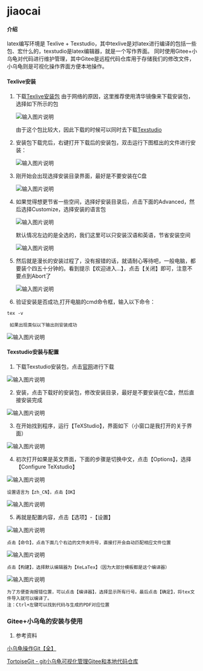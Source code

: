 # jiaocai

#### 介绍
latex编写环境是 Texlive + Texstudio，其中texlive是对latex进行编译的包括一些包、宏什么的，texstudio是latex编辑器，就是一个写作界面。
同时使用Gitee+小乌龟对代码进行维护管理，其中Gitee是远程代码仓库用于存储我们的修改文件，小乌龟则是可视化操作界面方便本地操作。


#### Texlive安装

1. 下载[Texlive安装包](https://mirrors.tuna.tsinghua.edu.cn/CTAN/systems/texlive/Images/)
     由于网络的原因，这里推荐使用清华镜像来下载安装包，选择如下所示的包

     ![输入图片说明](%E8%AF%B4%E6%98%8E%E6%96%87%E6%A1%A3%E5%9B%BE%E7%89%87/1.png)

     由于这个包比较大，因此下载的时候可以同时去下载[Texstudio](https://texstudio.sourceforge.net/)
2. 安装包下载完后，右键打开下载后的安装包，双击运行下图框出的文件进行安装：

    ![输入图片说明](%E8%AF%B4%E6%98%8E%E6%96%87%E6%A1%A3%E5%9B%BE%E7%89%87/2.png)

3. 刚开始会出现选择安装目录界面，最好是不要安装在C盘

    ![输入图片说明](%E8%AF%B4%E6%98%8E%E6%96%87%E6%A1%A3%E5%9B%BE%E7%89%87/3.png)

4. 如果觉得想更节省一些空间，选择好安装目录后，点击下面的Advanced，然后选择Customize，选择安装的语言包

     ![输入图片说明](%E8%AF%B4%E6%98%8E%E6%96%87%E6%A1%A3%E5%9B%BE%E7%89%87/5.png)

    默认情况左边的是全选的，我们这里可以只安装汉语和英语，节省安装空间

     ![输入图片说明](%E8%AF%B4%E6%98%8E%E6%96%87%E6%A1%A3%E5%9B%BE%E7%89%87/6.png)

5. 然后就是漫长的安装过程了，没有报错的话，就请耐心等待吧，一般电脑，都要装个四五十分钟的。看到提示【欢迎进入…】，点击【关闭】即可，注意不要点到Abort了

     ![输入图片说明](%E8%AF%B4%E6%98%8E%E6%96%87%E6%A1%A3%E5%9B%BE%E7%89%87/4.png)

6. 验证安装是否成功,打开电脑的cmd命令框，输入以下命令：
 
 ```
 tex -v
 ```
     如果出现类似以下输出则安装成功

![输入图片说明](%E8%AF%B4%E6%98%8E%E6%96%87%E6%A1%A3%E5%9B%BE%E7%89%87/7.png)
#### Texstudio安装与配置

1.  下载Texstudio安装包，点击[官网](https://texstudio.sourceforge.net/)进行下载

![输入图片说明](%E8%AF%B4%E6%98%8E%E6%96%87%E6%A1%A3%E5%9B%BE%E7%89%87/8.png)

2.  安装，点击下载好的安装包，修改安装目录，最好是不要安装在C盘，然后直接安装完成

![输入图片说明](%E8%AF%B4%E6%98%8E%E6%96%87%E6%A1%A3%E5%9B%BE%E7%89%87/9.png)

3.  在开始找到程序，运行【TeXStudio】，界面如下（小窗口是我打开的关于界面）

![输入图片说明](%E8%AF%B4%E6%98%8E%E6%96%87%E6%A1%A3%E5%9B%BE%E7%89%87/10.png)

4. 初次打开如果是英文界面，下面的步骤是切换中文，点击【Options】，选择【Configure TeXstudio】

![输入图片说明](%E8%AF%B4%E6%98%8E%E6%96%87%E6%A1%A3%E5%9B%BE%E7%89%87/11.png)

    设置语言为【zh_CN】，点击【OK】

![输入图片说明](%E8%AF%B4%E6%98%8E%E6%96%87%E6%A1%A3%E5%9B%BE%E7%89%87/12.png)

5. 再就是配置内容，点击【选项】-【设置】

![输入图片说明](%E8%AF%B4%E6%98%8E%E6%96%87%E6%A1%A3%E5%9B%BE%E7%89%87/13.png)

    点击【命令】，点击下面几个右边的文件夹符号，直接打开会自动匹配相应文件位置

![输入图片说明](%E8%AF%B4%E6%98%8E%E6%96%87%E6%A1%A3%E5%9B%BE%E7%89%87/15.png)

    点击【构建】，选择默认编辑器为【XeLaTex】（因为大部分模板都是这个编译器）

![输入图片说明](%E8%AF%B4%E6%98%8E%E6%96%87%E6%A1%A3%E5%9B%BE%E7%89%87/14.png)

    为了方便查询报错位置，可以点击【编译器】，选择显示所有行号。最后点击【确定】，将tex文件导入就可以编译了。
    注：Ctrl+左键可以找到代码与生成的PDF对应位置

### Gitee+小乌龟的安装与使用
1. 参考资料

[小乌龟操作Git【全】](https://blog.csdn.net/weixin_58342262/article/details/135110653)

[TortoiseGit - git小乌龟可视化管理Gitee和本地代码仓库](https://blog.csdn.net/qq_43543789/article/details/105186322)


    


